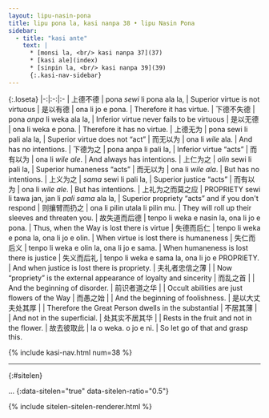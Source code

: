 ```yaml
---
layout: lipu-nasin-pona
title: lipu pona la, kasi nanpa 38 • lipu Nasin Pona
sidebar:
  - title: "kasi ante"
    text: |
      * [monsi la, <br/> kasi nanpa 37](37)
      * [kasi ale](index)
      * [sinpin la, <br/> kasi nanpa 39](39)
      {:.kasi-nav-sidebar}
---
```


{:.loseta}
|-:|:-:|:-
| 上德不德               | pona _sewi_ li pona ala la, | Superior virtue is not virtuous
| 是以有德               | ona li jo e pona.           | Therefore it has virtue.
| 下德不失德             | pona _anpa_ li weka ala la, | Inferior virtue never fails to be virtuous
| 是以无德               | ona li weka e pona.         | Therefore it has no virtue.
| 上德无为               | pona sewi li pali ala la,   | Superior virtue does not “act”
| 而无以为               | ona li _wile_ ala.          | And has no intentions.
| 下德为之               | pona anpa li pali la,       | Inferior virtue “acts”
| 而有以为               | ona li _wile_ _ale_.        | And always has intentions.
| 上仁为之               | _olin_ sewi li pali la,     | Superior humaneness “acts”
| 而无以为               | ona li _wile_ _ala_.        | But has no intentions.
| 上义为之               | _sama_ sewi li pali la,     | Superior justice “acts”
| 而有以为               | ona li _wile_ _ale_.        | But has intentions.
| 上礼为之<wbr/>而莫之应 | PROPRIETY sewi li tawa jan, jan li _pali sama_ ala la,  | Superior propriety “acts” and if you don't respond
| 则攘臂<wbr/>而扔之     | ona li pilin utala li pilin mu. | They will roll up their sleeves and threaten you.
| 故失道<wbr/>而后德     | tenpo li weka e nasin la, ona li jo e pona. | Thus, when the Way is lost there is virtue
| 失德<wbr/>而后仁       | tenpo li weka e pona la, ona li jo e olin. | When virtue is lost there is humaneness
| 失仁<wbr/>而后义       | tenpo li weka e olin la, ona li jo e sama. | When humaneness is lost there is justice
| 失义<wbr/>而后礼       | tenpo li weka e sama la, ona li jo e PROPRIETY. | And when justice is lost there is propriety.
| 夫礼者<wbr/>忠信之薄   |  | Now “propriety” is the external appearance of loyalty and sincerity
| 而乱之首               |  | And the beginning of disorder.
| 前识者<wbr/>道之华     |  | Occult abilities are just flowers of the Way
| 而愚之始               |  | And the beginning of foolishness.
| 是以大丈<wbr/>夫处其厚 |  | Therefore the Great Person dwells in the substantial
| 不居其薄               |  | And not in the superficial.
| 处其实<wbr/>不居其华   |  | Rests in the fruit and not in the flower.
| 故去彼取此             | la o weka. o jo e ni. | So let go of that and grasp this.

{% include kasi-nav.html num=38 %}

-------
{:#sitelen}

...
{:data-sitelen="true" data-sitelen-ratio="0.5"}

{% include sitelen-sitelen-renderer.html %}
